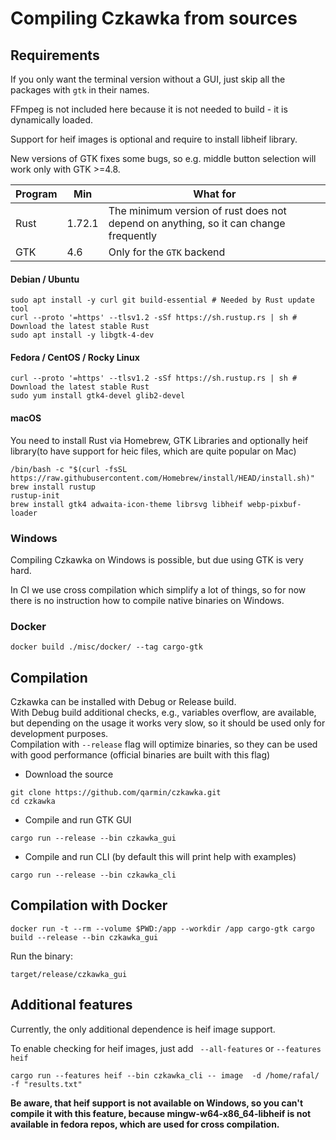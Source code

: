 # Compiling Czkawka from sources

## Requirements

If you only want the terminal version without a GUI, just skip all the packages with `gtk` in their names.

FFmpeg is not included here because it is not needed to build - it is dynamically loaded.

Support for heif images is optional and require to install libheif library.

New versions of GTK fixes some bugs, so e.g. middle button selection will work only with GTK >=4.8.

| Program | Min    | What for                                                                             |
|---------|--------|--------------------------------------------------------------------------------------|
| Rust    | 1.72.1 | The minimum version of rust does not depend on anything, so it can change frequently |
| GTK     | 4.6    | Only for the `GTK` backend                                                           |

#### Debian / Ubuntu

```shell
sudo apt install -y curl git build-essential # Needed by Rust update tool
curl --proto '=https' --tlsv1.2 -sSf https://sh.rustup.rs | sh # Download the latest stable Rust
sudo apt install -y libgtk-4-dev
```

#### Fedora / CentOS / Rocky Linux

```shell
curl --proto '=https' --tlsv1.2 -sSf https://sh.rustup.rs | sh # Download the latest stable Rust
sudo yum install gtk4-devel glib2-devel
```

#### macOS

You need to install Rust via Homebrew, GTK Libraries and optionally heif library(to have support for heic files, which
are quite popular on Mac)

```shell
/bin/bash -c "$(curl -fsSL https://raw.githubusercontent.com/Homebrew/install/HEAD/install.sh)"
brew install rustup
rustup-init
brew install gtk4 adwaita-icon-theme librsvg libheif webp-pixbuf-loader
```

### Windows

Compiling Czkawka on Windows is possible, but due using GTK is very hard.

In CI we use cross compilation which simplify a lot of things, so for now there is no instruction how to compile native
binaries on Windows.

### Docker

```shell
docker build ./misc/docker/ --tag cargo-gtk
```

## Compilation

Czkawka can be installed with Debug or Release build.  
With Debug build additional checks, e.g., variables overflow, are available, but depending on the usage it works very
slow, so it should be used only for development purposes.    
Compilation with `--release` flag will optimize binaries, so they can be used with good performance (official binaries
are built with this flag)

- Download the source

```
git clone https://github.com/qarmin/czkawka.git
cd czkawka
```

- Compile and run GTK GUI

```
cargo run --release --bin czkawka_gui
```

- Compile and run CLI (by default this will print help with examples)

```
cargo run --release --bin czkawka_cli
```

## Compilation with Docker

```shell
docker run -t --rm --volume $PWD:/app --workdir /app cargo-gtk cargo build --release --bin czkawka_gui
```

Run the binary:

```shell
target/release/czkawka_gui
```

## Additional features

Currently, the only additional dependence is heif image support.

To enable checking for heif images, just add ` --all-features` or `--features heif`

```
cargo run --features heif --bin czkawka_cli -- image  -d /home/rafal/ -f "results.txt"
```

**Be aware, that heif support is not available on Windows, so you can't compile it with this feature, because
mingw-w64-x86_64-libheif is not available in fedora repos, which are used for cross compilation.**